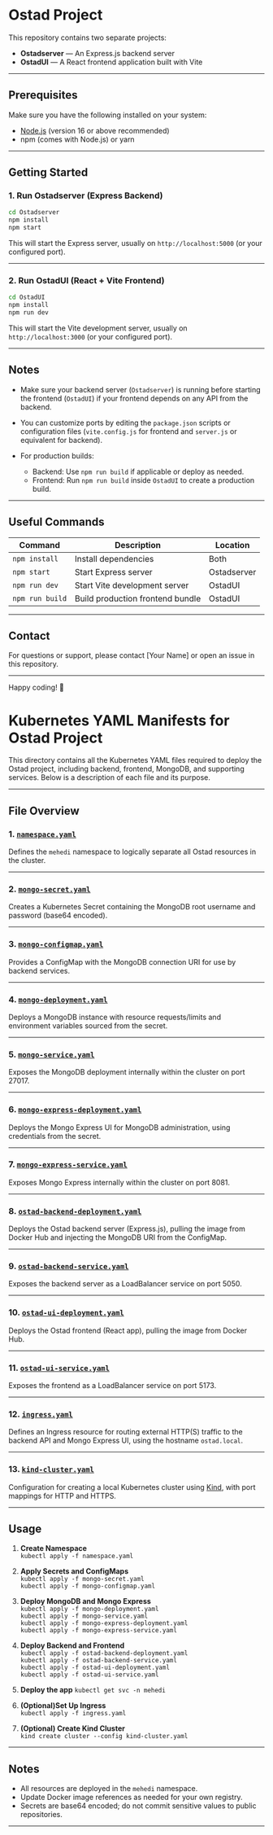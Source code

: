 # Ostad Project

This repository contains two separate projects:

- **Ostadserver** — An Express.js backend server
- **OstadUI** — A React frontend application built with Vite

---

## Prerequisites

Make sure you have the following installed on your system:

- [Node.js](https://nodejs.org/) (version 16 or above recommended)
- npm (comes with Node.js) or yarn

---

## Getting Started

### 1. Run Ostadserver (Express Backend)

```bash
cd Ostadserver
npm install
npm start
```

This will start the Express server, usually on `http://localhost:5000` (or your configured port).

---

### 2. Run OstadUI (React + Vite Frontend)

```bash
cd OstadUI
npm install
npm run dev
```

This will start the Vite development server, usually on `http://localhost:3000` (or your configured port).

---

## Notes

- Make sure your backend server (`Ostadserver`) is running before starting the frontend (`OstadUI`) if your frontend depends on any API from the backend.
- You can customize ports by editing the `package.json` scripts or configuration files (`vite.config.js` for frontend and `server.js` or equivalent for backend).
- For production builds:

  - Backend: Use `npm run build` if applicable or deploy as needed.
  - Frontend: Run `npm run build` inside `OstadUI` to create a production build.

---

## Useful Commands

| Command         | Description                      | Location    |
| --------------- | -------------------------------- | ----------- |
| `npm install`   | Install dependencies             | Both        |
| `npm start`     | Start Express server             | Ostadserver |
| `npm run dev`   | Start Vite development server    | OstadUI     |
| `npm run build` | Build production frontend bundle | OstadUI     |

---

## Contact

For questions or support, please contact \[Your Name] or open an issue in this repository.

---

Happy coding! 🚀

# Kubernetes YAML Manifests for Ostad Project

This directory contains all the Kubernetes YAML files required to deploy the Ostad project, including backend, frontend, MongoDB, and supporting services. Below is a description of each file and its purpose.

---

## File Overview

### 1. [`namespace.yaml`](namespace.yaml)
Defines the `mehedi` namespace to logically separate all Ostad resources in the cluster.

---

### 2. [`mongo-secret.yaml`](mongo-secret.yaml)
Creates a Kubernetes Secret containing the MongoDB root username and password (base64 encoded).

---

### 3. [`mongo-configmap.yaml`](mongo-configmap.yaml)
Provides a ConfigMap with the MongoDB connection URI for use by backend services.

---

### 4. [`mongo-deployment.yaml`](mongo-deployment.yaml)
Deploys a MongoDB instance with resource requests/limits and environment variables sourced from the secret.

---

### 5. [`mongo-service.yaml`](mongo-service.yaml)
Exposes the MongoDB deployment internally within the cluster on port 27017.

---

### 6. [`mongo-express-deployment.yaml`](mongo-express-deployment.yaml)
Deploys the Mongo Express UI for MongoDB administration, using credentials from the secret.

---

### 7. [`mongo-express-service.yaml`](mongo-express-service.yaml)
Exposes Mongo Express internally within the cluster on port 8081.

---

### 8. [`ostad-backend-deployment.yaml`](ostad-backend-deployment.yaml)
Deploys the Ostad backend server (Express.js), pulling the image from Docker Hub and injecting the MongoDB URI from the ConfigMap.

---

### 9. [`ostad-backend-service.yaml`](ostad-backend-service.yaml)
Exposes the backend server as a LoadBalancer service on port 5050.

---

### 10. [`ostad-ui-deployment.yaml`](ostad-ui-deployment.yaml)
Deploys the Ostad frontend (React app), pulling the image from Docker Hub.

---

### 11. [`ostad-ui-service.yaml`](ostad-ui-service.yaml)
Exposes the frontend as a LoadBalancer service on port 5173.

---

### 12. [`ingress.yaml`](ingress.yaml)
Defines an Ingress resource for routing external HTTP(S) traffic to the backend API and Mongo Express UI, using the hostname `ostad.local`.

---

### 13. [`kind-cluster.yaml`](kind-cluster.yaml)
Configuration for creating a local Kubernetes cluster using [Kind](https://kind.sigs.k8s.io/), with port mappings for HTTP and HTTPS.

---

## Usage

1. **Create Namespace**  
   `kubectl apply -f namespace.yaml`

2. **Apply Secrets and ConfigMaps**  
   `kubectl apply -f mongo-secret.yaml`  
   `kubectl apply -f mongo-configmap.yaml`

3. **Deploy MongoDB and Mongo Express**  
   `kubectl apply -f mongo-deployment.yaml`  
   `kubectl apply -f mongo-service.yaml`  
   `kubectl apply -f mongo-express-deployment.yaml`  
   `kubectl apply -f mongo-express-service.yaml`

4. **Deploy Backend and Frontend**  
   `kubectl apply -f ostad-backend-deployment.yaml`  
   `kubectl apply -f ostad-backend-service.yaml`  
   `kubectl apply -f ostad-ui-deployment.yaml`  
   `kubectl apply -f ostad-ui-service.yaml`

5. **Deploy the app**
    `kubectl get svc -n mehedi`

6. **(Optional)Set Up Ingress**  
   `kubectl apply -f ingress.yaml`

7. **(Optional) Create Kind Cluster**  
   `kind create cluster --config kind-cluster.yaml`

---

## Notes

- All resources are deployed in the `mehedi` namespace.
- Update Docker image references as needed for your own registry.
- Secrets are base64 encoded; do not commit sensitive values to public repositories.

---
